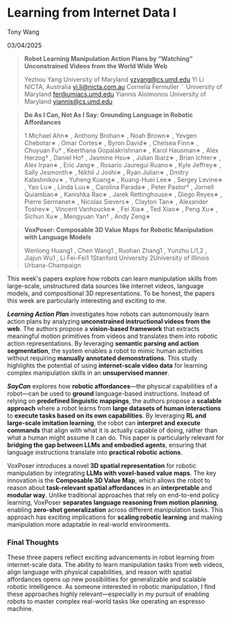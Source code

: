 # Learning from Internet Data I

Tony Wang

03/04/2025



> **Robot Learning Manipulation Action Plans by “Watching” Unconstrained Videos from the World Wide Web** 
>
> Yezhou Yang University of Maryland yzyang@cs.umd.edu Yi Li NICTA, Australia yi.li@nicta.com.au Cornelia Fermuller ¨ University of Maryland fer@umiacs.umd.edu Yiannis Aloimonos University of Maryland yiannis@cs.umd.edu

> **Do As I Can, Not As I Say: Grounding Language in Robotic Affordances** 
>
> 1 Michael Ahn∗ , Anthony Brohan∗ , Noah Brown∗ , Yevgen Chebotar∗ , Omar Cortes∗ , Byron David∗ , Chelsea Finn∗ , Chuyuan Fu† , Keerthana Gopalakrishnan∗ , Karol Hausman∗ , Alex Herzog† , Daniel Ho† , Jasmine Hsu∗ , Julian Ibarz∗ , Brian Ichter∗ , Alex Irpan∗ , Eric Jang∗ , Rosario Jauregui Ruano∗ , Kyle Jeffrey∗ , Sally Jesmonth∗ , Nikhil J Joshi∗ , Ryan Julian∗ , Dmitry Kalashnikov∗ , Yuheng Kuang∗ , Kuang-Huei Lee∗ , Sergey Levine∗ , Yao Lu∗ , Linda Luu∗ , Carolina Parada∗ , Peter Pastor† , Jornell Quiambao∗ , Kanishka Rao∗ , Jarek Rettinghouse∗ , Diego Reyes∗ , Pierre Sermanet∗ , Nicolas Sievers∗ , Clayton Tan∗ , Alexander Toshev∗ , Vincent Vanhoucke∗ , Fei Xia∗ , Ted Xiao∗ , Peng Xu∗ , Sichun Xu∗ , Mengyuan Yan† , Andy Zeng∗

> **VoxPoser: Composable 3D Value Maps for Robotic Manipulation with Language Models** 
>
> Wenlong Huang1 , Chen Wang1 , Ruohan Zhang1 , Yunzhu Li1,2 , Jiajun Wu1 , Li Fei-Fei1 1Stanford University 2University of Illinois Urbana-Champaign





This week's papers explore how robots can learn manipulation skills from large-scale, unstructured data sources like internet videos, language models, and compositional 3D representations. To be honest, the papers this week are particularly interesting and exciting to me.

***Learning Action Plan*** investigates how robots can autonomously learn action plans by analyzing **unconstrained instructional videos from the web**. The authors propose a **vision-based framework** that extracts meaningful motion primitives from videos and translates them into robotic action representations. By leveraging **semantic parsing and action segmentation**, the system enables a robot to mimic human activities without requiring **manually annotated demonstrations**. This study highlights the potential of using **internet-scale video data** for learning complex manipulation skills in an **unsupervised manner**.



***SayCan*** explores how **robotic affordances**—the physical capabilities of a robot—can be used to **ground** language-based instructions. Instead of relying on **predefined linguistic mappings**, the authors propose a **scalable approach** where a robot learns from **large datasets of human interactions** to **execute tasks based on its own capabilities**. By leveraging **RL and large-scale imitation learning**, the robot can **interpret and execute commands** that align with what it is actually capable of doing, rather than what a human might assume it can do. This paper is particularly relevant for **bridging the gap between LLMs and embodied agents**, ensuring that language instructions translate into **practical robotic actions**.





VoxPoser introduces a novel **3D spatial representation** for robotic manipulation by integrating **LLMs with voxel-based value maps**. The key innovation is the **Composable 3D Value Map**, which allows the robot to reason about **task-relevant spatial affordances** in an **interpretable** and **modular way**. Unlike traditional approaches that rely on end-to-end policy learning, VoxPoser **separates language reasoning from motion planning**, enabling **zero-shot generalization** across different manipulation tasks. This approach has exciting implications for **scaling robotic learning** and making manipulation more adaptable in real-world environments.



### **Final Thoughts**

These three papers reflect exciting advancements in robot learning from internet-scale data. The ability to learn manipulation tasks from web videos, align language with physical capabilities, and reason with spatial affordances opens up new possibilities for generalizable and scalable robotic intelligence. As someone interested in robotic manipulation, I find these approaches highly relevant—especially in my pursuit of enabling robots to master complex real-world tasks like operating an espresso machine.
